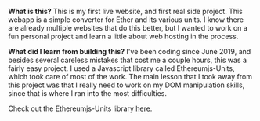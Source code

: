 **What is this?**
This is my first live website, and first real side project.  This webapp is a simple converter for Ether and its various units.
I know there are already multiple websites that do this better, but I wanted to work on a fun personal project and learn a little about web hosting in the process.  

**What did I learn from building this?**
I've been coding since June 2019, and besides several careless mistakes that cost me a couple hours, this was a fairly easy project.  I used a Javascript library called Ethereumjs-Units, which took care of most of the work.  The main lesson that I took away from this project was that I really need to work on my DOM manipulation skills, since that is where I ran into the most difficulties.  

Check out the Ethereumjs-Units library <a href="https://github.com/ethereumjs/ethereumjs-units">here</a>.

